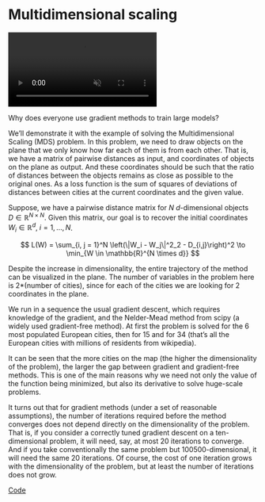 # Multidimensional scaling


<div class="responsive-video"><video autoplay loop muted playsinline class="video"><source src="mds.mp4" type="video/mp4">Your browser does not support the video tag.</video></div>

Why does everyone use gradient methods to train large models?

We’ll demonstrate it with the example of solving the Multidimensional
Scaling (MDS) problem. In this problem, we need to draw objects on the
plane that we only know how far each of them is from each other. That
is, we have a matrix of pairwise distances as input, and coordinates of
objects on the plane as output. And these coordinates should be such
that the ratio of distances between the objects remains as close as
possible to the original ones. As a loss function is the sum of squares
of deviations of distances between cities at the current coordinates and
the given value.

Suppose, we have a pairwise distance matrix for $N$ $d$-dimensional
objects $D \in \mathbb{R}^{N \times N}$. Given this matrix, our goal is
to recover the initial coordinates
$W_i \in \mathbb{R}^d, \; i = 1, \ldots, N$.

$$
L(W) = \sum_{i, j = 1}^N \left(\|W_i - W_j\|^2_2 - D_{i,j}\right)^2 \to \min_{W \in \mathbb{R}^{N \times d}}
$$

Despite the increase in dimensionality, the entire trajectory of the
method can be visualized in the plane. The number of variables in the
problem here is 2\*(number of cities), since for each of the cities we
are looking for 2 coordinates in the plane.

️We run in a sequence the usual gradient descent, which requires
knowledge of the gradient, and the Nelder-Mead method from scipy (a
widely used gradient-free method). At first the problem is solved for
the 6 most populated European cities, then for 15 and for 34 (that’s all
the European cities with millions of residents from wikipedia).

It can be seen that the more cities on the map (the higher the
dimensionality of the problem), the larger the gap between gradient and
gradient-free methods. This is one of the main reasons why we need not
only the value of the function being minimized, but also its derivative
to solve huge-scale problems.

It turns out that for gradient methods (under a set of reasonable
assumptions), the number of iterations required before the method
converges does not depend directly on the dimensionality of the problem.
That is, if you consider a correctly tuned gradient descent on a
ten-dimensional problem, it will need, say, at most 20 iterations to
converge. And if you take conventionally the same problem but
100500-dimensional, it will need the same 20 iterations. Of course, the
cost of one iteration grows with the dimensionality of the problem, but
at least the number of iterations does not grow.

[Code](https://colab.research.google.com/github/MerkulovDaniil/optim/blob/master/assets/Notebooks/MDS.ipynb)
